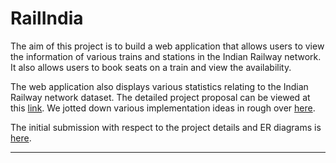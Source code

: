 # RailIndia

The aim of this project is to build a web application that allows users to 
view the information of various trains and stations in the Indian Railway 
network. It also allows users to book seats on a train and view the 
availability. 

The web application also displays various statistics relating to the 
Indian Railway network dataset. The detailed project proposal can be 
viewed at this 
[link](https://docs.google.com/document/d/1qFgo9zRUJYhb9-cxu7YAyFyS8E3PsdT8U2l-xzNcVFI/edit 
).
We jotted down various implementation ideas in rough over 
[here](https://docs.google.com/document/d/10oi_GV8wzoeZaYYYcrU4NkAEe1DAV9ea_DhNbPBm60I/edit).

The initial submission with respect to the project details and ER diagrams 
is 
[here](https://docs.google.com/document/d/e/2PACX-1vSmXQEsxZ5Pj7gX7MVy9amVMYhM1G6nRHbiDOBCnrO3-bkc6izFCOZY1vbYdHnxrFN_kPRobC5rBHbQ/pub).

---
